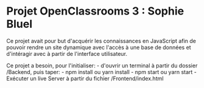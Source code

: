 # Projet OpenClassrooms 3 : Sophie Bluel
Ce projet avait pour but d'acquérir les connaissances en JavaScript afin de pouvoir rendre un site dynamique avec l'accès à une base de données et d'intéragir avec à partir de l'interface utilisateur.

Ce projet a besoin, pour l'initialiser:
        - d'ouvrir un terminal à partir du dossier /Backend, puis taper:
                - npm install ou yarn install
                - npm start ou yarn start
        - Exécuter un live Server à partir du fichier /Frontend/index.html
